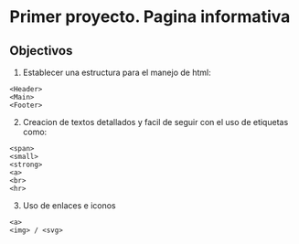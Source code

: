 # Primer proyecto. Pagina informativa

## Objectivos

1. Establecer una estructura para el manejo de html: 
```
<Header>
<Main>
<Footer>
```
2. Creacion de textos detallados y facil de seguir con el uso de etiquetas como:
```
<span>
<small>
<strong>
<a>
<br>
<hr>
```
3. Uso de enlaces e iconos
```
<a>
<img> / <svg>
```